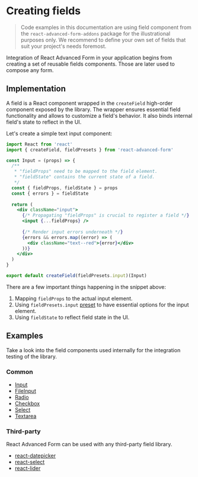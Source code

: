# Creating fields

> Code examples in this documentation are using field component from the `react-advanced-form-addons` package for the illustrational purposes only. We recommend to define your own set of fields that suit your project's needs foremost.

Integration of React Advanced Form in your application begins from creating a set of reusable fields components. Those are later used to compose any form.

## Implementation

A field is a React component wrapped in the `createField` high-order component exposed by the library. The wrapper ensures essential field functionality and allows to customize a field's behavior. It also binds internal field's state to reflect in the UI. 

Let's create a simple text input component:

```jsx
import React from 'react'
import { createField, fieldPresets } from 'react-advanced-form'

const Input = (props) => {
  /**
   * "fieldProps" need to be mapped to the field element.
   * "fieldState" contains the current state of a field.
   */
  const { fieldProps, fieldState } = props
  const { errors } = fieldState
  
  return (
    <div className="input">
      {/* Propagating "fieldProps" is crucial to register a field */}
      <input {...fieldProps} />
      
      {/* Render input errors underneath */}
      {errors && errors.map((error) => (
        <div className="text--red">{error}</div>
      ))}
    </div>
  )
}

export default createField(fieldPresets.input)(Input)
```

There are a few important things happening in the snippet above:

1. Mapping `fieldProps` to the actual input element.
2. Using `fieldPresets.input` [preset](../hoc/create-field/presets.md) to have essential options for the input element.
3. Using `fieldState` to reflect field state in the UI.

## Examples

Take a look into the field components used internally for the integration testing of the library.

### Common

* [Input](https://github.com/kettanaito/react-advanced-form/tree/master/examples/fields/Input.jsx)
* [FileInput](https://github.com/kettanaito/react-advanced-form/blob/master/examples/fields/FileInput.jsx)
* [Radio](https://github.com/kettanaito/react-advanced-form/tree/master/examples/fields/Radio.jsx)
* [Checkbox](https://github.com/kettanaito/react-advanced-form/tree/master/examples/fields/Checkbox.jsx)
* [Select](https://github.com/kettanaito/react-advanced-form/tree/master/examples/fields/Select.jsx)
* [Textarea](https://github.com/kettanaito/react-advanced-form/tree/master/examples/fields/Textarea.jsx)

### Third-party

React Advanced Form can be used with any third-party field library.

* [react-datepicker](https://github.com/kettanaito/react-advanced-form/blob/master/examples/third-party/react-datepicker/Datepicker.jsx)
* [react-select](https://github.com/kettanaito/react-advanced-form/blob/master/examples/third-party/react-select/Select.jsx)
* [react-lider](https://github.com/kettanaito/react-advanced-form/blob/master/examples/third-party/react-slider/Slider.jsx)

